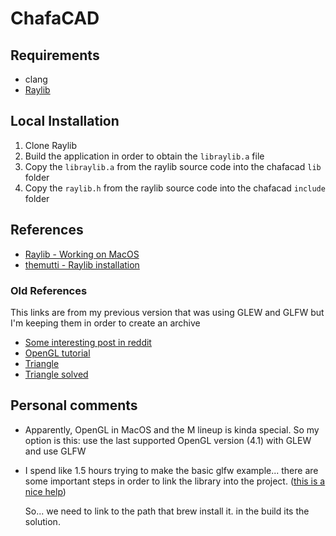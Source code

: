 # ChafaCAD

## Requirements

- clang
- [Raylib](https://www.raylib.com/)

## Local Installation

1. Clone Raylib
2. Build the application in order to obtain the `libraylib.a` file
3. Copy the `libraylib.a` from the raylib source code into the chafacad `lib` folder
4. Copy the `raylib.h` from the raylib source code into the chafacad `include` folder

## References

- [Raylib - Working on MacOS](https://github.com/raysan5/raylib/wiki/Working-on-macOS)
- [themutti - Raylib installation](https://github.com/themutti/raylib-installation)

### Old References

This links are from my previous version that was using GLEW and GLFW but I'm
keeping them in order to create an archive

- [Some interesting post in reddit](https://www.reddit.com/r/opengl/comments/199433i/how_can_i_setup_opengl_for_development_on_an_m2/?share_id=PtuJHyXrNGdZehrqYYZTM&utm_content=1&utm_medium=ios_app&utm_name=ioscss&utm_source=share&utm_term=1)
- [OpenGL tutorial](https://www.opengl-tutorial.org/)
- [Triangle](https://antongerdelan.net/opengl/hellotriangle.html)
- [Triangle solved](https://github.com/dmsurti/hello_triangle/blob/master/main.c)

## Personal comments

- Apparently, OpenGL in MacOS and the M lineup is kinda special.
  So my option is this: use the last supported OpenGL version (4.1) with GLEW and use GLFW
- I spend like 1.5 hours trying to make the basic glfw example... there are some important
  steps in order to link the library into the project. ([this is a nice help](https://stackoverflow.com/questions/60894143/linking-glew-and-glfw3-on-mac-on-command-line))

  So... we need to link to the path that brew install it. in the build its the solution.
